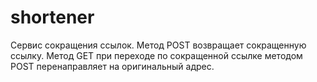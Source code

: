 # shortener

Сервис сокращения ссылок. 
Метод POST возвращает сокращенную ссылку.
Метод GET при переходе по сокращенной ссылке методом POST перенаправляет на оригинальный адрес.